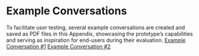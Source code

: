 # Example Conversations
To facilitate user testing, several example conversations are created and saved as PDF files in this Appendix, showcasing the prototype’s capabilities and serving as inspiration for end-users during their evaluation.
[Example Conversation #1](Conversation1.md)
[Example Conversation #2](Conversation1.md)
